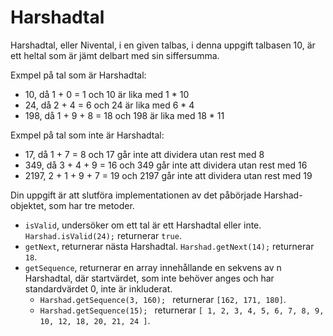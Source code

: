 # Harshadtal

Harshadtal, eller Nivental, i en given talbas, i denna uppgift talbasen 10, är ett heltal som är jämt delbart med sin siffersumma.

Exmpel på tal som är Harshadtal:

- 10, då 1 + 0 = 1 och 10 är lika med 1 * 10
- 24, då 2 + 4 = 6 och 24 är lika med 6 * 4
- 198, då 1 + 9 + 8 = 18 och 198 är lika med 18 * 11

Exmpel på tal som inte är Harshadtal:

- 17, då 1 + 7 = 8 och 17 går inte att dividera utan rest med 8
- 349, då 3 + 4 + 9 = 16 och 349 går inte att dividera utan rest med 16
- 2197, 2 + 1 + 9 + 7 = 19 och 2197 går inte att dividera utan rest med 19

Din uppgift är att slutföra implementationen av det påbörjade Harshad-objektet, som har tre metoder.

- `isValid`, undersöker om ett tal är ett Harshadtal eller inte. `Harshad.isValid(24);` returnerar `true`.
- `getNext`, returnerar nästa Harshadtal. `Harshad.getNext(14);` returnerar `18`.
- `getSequence`, returnerar en array innehållande en sekvens av n Harshadtal, där startvärdet, som inte behöver anges och har standardvärdet 0, inte är inkluderat. 
	- `Harshad.getSequence(3, 160); ` returnerar `[162, 171, 180]`.
	- `Harshad.getSequence(15); ` returnerar `[ 1, 2, 3, 4, 5, 6, 7, 8, 9, 10, 12, 18, 20, 21, 24 ]`.
